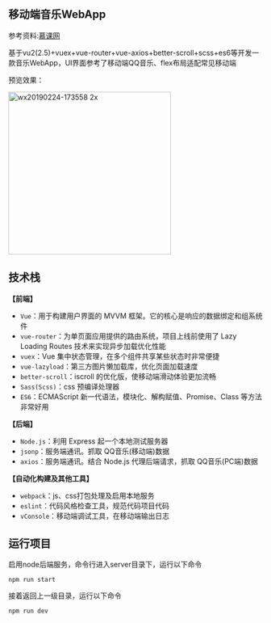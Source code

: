 ## 移动端音乐WebApp

参考资料:[慕课网](http://coding.imooc.com/class/107.html)

基于vu2(2.5)+vuex+vue-router+vue-axios+better-scroll+scss+es6等开发一款音乐WebApp，UI界面参考了移动端QQ音乐、flex布局适配常见移动端

预览效果：

<img width="322" alt="wx20190224-173558 2x" src="https://user-images.githubusercontent.com/6395813/53297641-3642b980-385c-11e9-96db-e11d80105f7d.png">

## 技术栈

**【前端】**

- `Vue`：用于构建用户界面的 MVVM 框架。它的核心是响应的数据绑定和组系统件
- `vue-router`：为单页面应用提供的路由系统，项目上线前使用了 Lazy Loading Routes 技术来实现异步加载优化性能
- `vuex`：Vue 集中状态管理，在多个组件共享某些状态时非常便捷
- `vue-lazyload`：第三方图片懒加载库，优化页面加载速度
- `better-scroll`：iscroll 的优化版，使移动端滑动体验更加流畅
- `Sass(Scss)`：css 预编译处理器
- `ES6`：ECMAScript 新一代语法，模块化、解构赋值、Promise、Class 等方法非常好用

**【后端】**

- `Node.js`：利用 Express 起一个本地测试服务器
- `jsonp`：服务端通讯。抓取 QQ音乐(移动端)数据
- `axios`：服务端通讯。结合 Node.js 代理后端请求，抓取 QQ音乐(PC端)数据

**【自动化构建及其他工具】**

- `webpack`：js、css打包处理及启用本地服务
- `eslint`：代码风格检查工具，规范代码项目代码
- `vConsole`：移动端调试工具，在移动端输出日志

## 运行项目

启用node后端服务，命令行进入server目录下，运行以下命令

```npm run start```

接着返回上一级目录，运行以下命令

```npm run dev```
